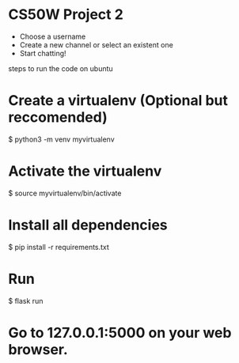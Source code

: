 # CS50W Project 2


* Choose a username
* Create a new channel or select an existent one
* Start chatting!

steps to run the code on ubuntu

# Create a virtualenv (Optional but reccomended)
$ python3 -m venv myvirtualenv

# Activate the virtualenv
$ source myvirtualenv/bin/activate 

# Install all dependencies
$ pip install -r requirements.txt

# Run
$ flask run

# Go to 127.0.0.1:5000 on your web browser.
```

